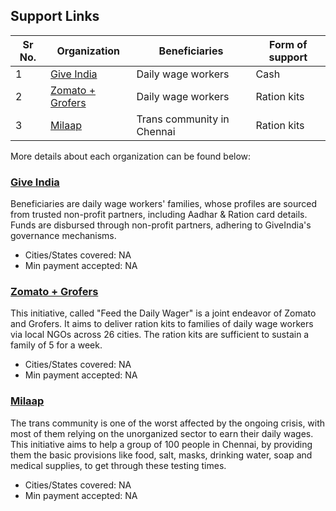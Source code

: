 ##  Support Links

| Sr No. | Organization      | Beneficiaries              | Form of support |
| ------ | ----------------- | -------------------------- | --------------- |
| 1      | [Give India](https://indiafightscorona.giveindia.org/support-families/)        | Daily wage workers         | Cash            |
| 2      | [Zomato  + Grofers](https://www.zomato.com/blog/feed-daily-wager) | Daily wage workers         | Ration kits  |
| 3      | [Milaap](https://milaap.org/fundraisers/support-kanaga) | Trans community in Chennai | Ration kits  |

More details about each organization can be found below:

###  [Give India](https://indiafightscorona.giveindia.org/support-families/)
Beneficiaries are daily wage workers' families, whose profiles are sourced from trusted non-profit partners, including Aadhar & Ration card details. Funds are disbursed through non-profit partners, adhering to GiveIndia's governance mechanisms. 

- Cities/States covered: NA
- Min payment accepted: NA 

### [Zomato  + Grofers](https://www.zomato.com/blog/feed-daily-wager)

This initiative, called "Feed the Daily Wager" is a joint endeavor of Zomato and Grofers. It aims to deliver ration kits to families of daily wage workers via local NGOs across 26 cities. The ration kits are sufficient to sustain a family of 5 for a week.

- Cities/States covered: NA
- Min payment accepted: NA 


### [Milaap](https://milaap.org/fundraisers/support-kanaga)

The trans community is one of the worst affected by the ongoing crisis, with most of them relying on the unorganized sector to earn their daily wages. This initiative aims to help a group of 100 people in Chennai, by providing them the basic provisions like food, salt, masks, drinking water, soap and medical supplies, to get through these testing times.

- Cities/States covered: NA
- Min payment accepted: NA 